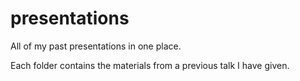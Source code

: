 # presentations
All of my past presentations in one place.

Each folder contains the materials from a previous talk I have given. 